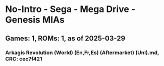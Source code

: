 # No-Intro - Sega - Mega Drive - Genesis MIAs
## Games: 1, ROMs: 1, as of 2025-03-29

### Arkagis Revolution (World) (En,Fr,Es) (Aftermarket) (Unl).md, CRC: cec7f421
